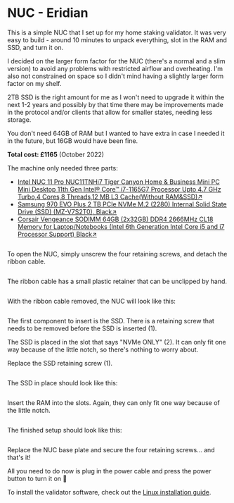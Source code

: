 # NUC - Eridian

This is a simple NUC that I set up for my home staking validator. It was very easy to build - around 10 minutes to unpack everything, slot in the RAM and SSD, and turn it on.

I decided on the larger form factor for the NUC (there's a normal and a slim version) to avoid any problems with restricted airflow and overheating. I'm also not constrained on space so I didn't mind having a slightly larger form factor on my shelf.

2TB SSD is the right amount for me as I won't need to upgrade it within the next 1-2 years and possibly by that time there may be improvements made in the protocol and/or clients that allow for smaller states, needing less storage.

You don't need 64GB of RAM but I wanted to have extra in case I needed it in the future, but 16GB would have been fine.

**Total cost: £1165** (October 2022)

The machine only needed three parts:

* [Intel NUC 11 Pro NUC11TNHi7 Tiger Canyon Home & Business Mini PC Mini Desktop 11th Gen Intel® Core™ i7-1165G7 Processor Upto 4.7 GHz Turbo,4 Cores,8 Threads,12 MB L3 Cache(Without RAM\&SSD)↗](https://www.amazon.co.uk/gp/product/B09VGY1WMY)
* [Samsung 970 EVO Plus 2 TB PCIe NVMe M.2 (2280) Internal Solid State Drive (SSD) (MZ-V7S2T0), Black↗](https://www.amazon.co.uk/gp/product/B07MLJD32L)
* [Corsair Vengeance SODIMM 64GB (2x32GB) DDR4 2666MHz CL18 Memory for Laptop/Notebooks (Intel 6th Generation Intel Core i5 and i7 Processor Support) Black↗](https://www.amazon.co.uk/gp/product/B07YBW84K9)

<figure><img src="..//assets/img/gitbook/image (44).png" alt=""><figcaption></figcaption></figure>

To open the NUC, simply unscrew the four retaining screws, and detach the ribbon cable.&#x20;

<figure><img src="..//assets/img/gitbook/image (53).png" alt=""><figcaption></figcaption></figure>

The ribbon cable has a small plastic retainer that can be unclipped by hand.

<figure><img src="..//assets/img/gitbook/image (42).png" alt=""><figcaption></figcaption></figure>

With the ribbon cable removed, the NUC will look like this:

<figure><img src="..//assets/img/gitbook/image (40).png" alt=""><figcaption></figcaption></figure>

The first component to insert is the SSD. There is a retaining screw that needs to be removed before the SSD is inserted (1).

The SSD is placed in the slot that says "NVMe ONLY" (2). It can only fit one way because of the little notch, so there's nothing to worry about.

Replace the SSD retaining screw (1).

<figure><img src="..//assets/img/gitbook/image (92).png" alt=""><figcaption></figcaption></figure>

The SSD in place should look like this:

<figure><img src="..//assets/img/gitbook/image (27).png" alt=""><figcaption></figcaption></figure>

Insert the RAM into the slots. Again, they can only fit one way because of the little notch.

<figure><img src="..//assets/img/gitbook/image (51).png" alt=""><figcaption></figcaption></figure>

The finished setup should look like this:

<figure><img src="..//assets/img/gitbook/image (69).png" alt=""><figcaption></figcaption></figure>

Replace the NUC base plate and secure the four retaining screws... and that's it!

All you need to do now is plug in the power cable and press the power button to turn it on 🥳

To install the validator software, check out the [Linux installation guide](/tutorials/installing-linux).
